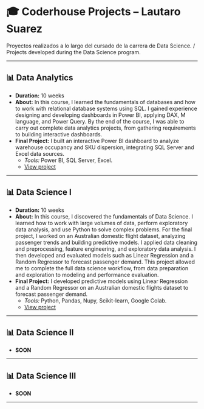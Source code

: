 # 🎓 Coderhouse Projects – Lautaro Suarez
Proyectos realizados a lo largo del cursado de la carrera de Data Science. / Projects developed during the Data Science program.

---

## 📊 Data Analytics
- **Duration:** 10 weeks
- **About:** In this course, I learned the fundamentals of databases and how to work with relational database systems using SQL. I gained experience designing and developing dashboards in Power BI, applying DAX, M language, and Power Query. By the end of the course, I was able to carry out complete data analytics projects, from gathering requirements to building interactive dashboards.
- **Final Project:** I built an interactive Power BI dashboard to analyze warehouse occupancy and SKU dispersion, integrating SQL Server and Excel data sources.  
  - *Tools:* Power BI, SQL Server, Excel. 
  - [View project](data-analytics/README.md)

---

## 📊 Data Science I
- **Duration:** 10 weeks
- **About:** In this course, I discovered the fundamentals of Data Science. I learned how to work with large volumes of data, perform exploratory data analysis, and use Python to solve complex problems. For the final project, I worked on an Australian domestic flight dataset, analyzing passenger trends and building predictive models. I applied data cleaning and preprocessing, feature engineering, and exploratory data analysis. I then developed and evaluated models such as Linear Regression and a Random Regressor to forecast passenger demand. This project allowed me to complete the full data science workflow, from data preparation and exploration to modeling and performance evaluation.
- **Final Project:** I developed predictive models using Linear Regression and a Random Regressor on an Australian domestic flights dataset to forecast passenger demand.
  - *Tools:* Python, Pandas, Nupy, Scikit-learn, Google Colab.
  - [View project](data-science-1/README.md)

---

## 📊 Data Science II
- **SOON**

---

## 📊 Data Science III
- **SOON**

--- 
